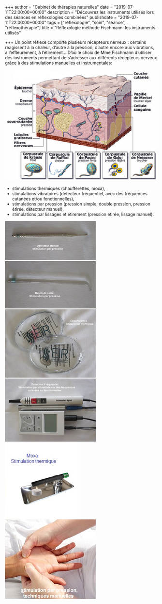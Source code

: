 +++
author = "Cabinet de thérapies naturelles"
date = "2019-07-11T22:00:00+00:00"
description = "Découvrez les instruments utilisés lors des séances en réflexologies combinées"
publishdate = "2019-07-11T22:00:00+00:00"
tags = ["réflexologie", "soin", "séance", "réflexothérapie"]
title = "Réflexologie méthode Fischmann: les instruments utilisés"

+++
Un point réflexe comporte plusieurs récepteurs nerveux : certains réagissent à la chaleur, d’autre à la pression, d’autre encore aux vibrations, à l’effleurement, à l’étirement... D’où le choix de Mme Fischmann d’utiliser des instruments permettant de s’adresser aux différents récepteurs nerveux grâce à des stimulations manuelles et instrumentales:

![](/peau.png)

* stimulations thermiques (chaufferettes, moxa),
* stimulations vibratoires (détecteur fréquentiel, avec des fréquences cutanées et/ou fonctionnelles),
* stimulations par pression (pression simple, double pression, pression étirée, détecteur manuel),
* stimulations par lissages et étirement (pression étirée, lissage manuel).

![](/IMG_0715-1.JPG) ![](/IMG_0714-1.JPG)![](/IMG_0709-1.JPG) ![](/IMG_0716-1.JPG)  
![](/cendrier-moxa-MX-EXT-4-250.jpg)            ![](/istockphoto-120750793-612x612.jpg)